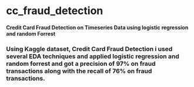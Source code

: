 # cc_fraud_detection

#### Credit Card Fraud Detection on Timeseries Data using logistic regression and random Forrest

### Using Kaggle dataset, Credit Card Fraud Detection i used several EDA techniques and applied logistic regression and random forrest and got a precision of 97% on fraud transactions along with the recall of 76% on fraud transactions.

